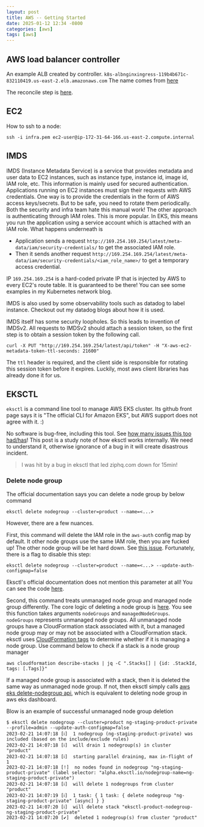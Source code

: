 ```yaml
---
layout: post
title: AWS -- Getting Started
date: 2025-01-12 12:34 -0800
categories: [aws]
tags: [aws]
---
```


## AWS load balancer controller

An example ALB created by controller.
`k8s-albnginxingress-119b4b671c-832110419.us-east-2.elb.amazonaws.com` The name
comes from
[here](https://github.com/kubernetes-sigs/aws-load-balancer-controller/blob/c94ffd3055892235c77a4024817367207bc6f94c/pkg/ingress/model_build_load_balancer.go#L108)

The reconcile step is
[here](https://github.com/kubernetes-sigs/aws-load-balancer-controller/blob/c94ffd3055892235c77a4024817367207bc6f94c/controllers/ingress/group_controller.go#L120).

## EC2

How to ssh to a node:

```
ssh -i infra.pem ec2-user@ip-172-31-64-166.us-east-2.compute.internal
```

## IMDS

IMDS (Instance Metadata Service) is a service that provides metadata and user
data to EC2 instances, such as instance type, instance id, image id, IAM role,
etc. This information is mainly used for secured authentication. Applications
running on EC2 instances must sign their requests with AWS credentials. One way
is to provide the credentials in the form of AWS access keys/secrets. But to be
safe, you need to rotate them periodically. Both the security and infra team
hate this manual work! The other approach is authenticating through IAM roles.
This is more popular. In EKS, this means you run the application using a
service account which is attached with an IAM role. What happens underneath is

- Application sends a request
  `http://169.254.169.254/latest/meta-data/iam/security-credentials/` to get
  the associated IAM role.
- Then it sends another request
  `http://169.254.169.254/latest/meta-data/iam/security-credentials/<iam_role_name>/`
  to get a temporary access credential.

IP `169.254.169.254` is a hard-coded private IP that is injected by AWS to
every EC2's route table. It is guaranteed to be there! You can see some
examples in my Kubernetes network blog.

IMDS is also used by some observability tools such as datadog to label
instance. Checkout out my datadog blogs about how it is used.

IMDS itself has some security loopholes. So this leads to invention of IMDSv2.
All requests to IMDSv2 should attach a session token, so the first step is to
obtain a session token by the following call.

```
curl -X PUT "http://169.254.169.254/latest/api/token" -H "X-aws-ec2-metadata-token-ttl-seconds: 21600"
```

The `ttl` header is required, and the client side is responsible for rotating
this session token before it expires. Luckily, most aws client libraries has
already done it for us.

## EKSCTL

`eksctl` is a command line tool to manage AWS EKS cluster. Its github front
page says it is "The official CLI for Amazon EKS", but AWS support does not
agree with it. :)

No software is bug-free, including this tool. See
[how many issues this too had/has](https://github.com/weaveworks/eksctl/issues)!
This post is a study note of how eksctl works internally. We need to understand
it, otherwise ignorance of a bug in it will create disastrous incident.

> I was hit by a bug in eksctl that led ziphq.com down for 15min!

### Delete node group

The official documentation says you can delete a node group by below command

```
eksctl delete nodegroup --cluster=product --name=<...>
```

However, there are a few nuances.

First, this command will delete the IAM role in the `aws-auth` config map by
default. It other node groups use the same IAM role, then you are fucked up!
The other node group will be let hard down. See
[this issue](https://github.com/weaveworks/eksctl/issues/5690). Fortunately,
there is a flag to disable this step:

```
eksctl delete nodegroup --cluster=product --name=<...> --update-auth-configmap=false
```

Eksctl's official documentation does not mention this parameter at all! You can
see the code
[here](https://github.com/weaveworks/eksctl/blob/5746832673792da6dba9ab892d9cda9ce6a0efad/pkg/ctl/delete/nodegroup.go#L160-L161).

Second, this command treats unmanaged node group and managed node group
differently. The core logic of deleting a node group is
[here](https://github.com/weaveworks/eksctl/blob/5746832673792da6dba9ab892d9cda9ce6a0efad/pkg/actions/nodegroup/delete.go#L14).
You see this function takes arguments `nodeGroups` and `managedNodeGroups`.
`nodeGroups` represents unmanaged node groups. All unmanaged node groups have a
CloudFormation stack associated with it, but a managed node group may or may
not be associated with a CloudFormation stack. eksctl uses
[CloudFormation tags](https://github.com/weaveworks/eksctl/blob/5746832673792da6dba9ab892d9cda9ce6a0efad/pkg/cfn/manager/nodegroup.go#L162)
to determine whether if it is managing a node group. Use command below to check
if a stack is a node group manager

```
aws cloudformation describe-stacks | jq -C ".Stacks[] | {id: .StackId, tags: [.Tags]}"
```

If a managed node group is associated with a stack, then it is deleted the same
way as unmanaged node group. If not, then eksctl simply calls
[aws eks delete-nodegroup api](https://github.com/weaveworks/eksctl/blob/5746832673792da6dba9ab892d9cda9ce6a0efad/pkg/cfn/manager/delete_tasks.go#L140),
which is equivalent to deleting node group in aws eks dashboard.

Blow is an example of successful unmanaged node group deletion

```
$ eksctl delete nodegroup --cluster=product ng-staging-product-private  --profile=admin --update-auth-configmap=false
2023-02-21 14:07:18 [ℹ]  1 nodegroup (ng-staging-product-private) was included (based on the include/exclude rules)
2023-02-21 14:07:18 [ℹ]  will drain 1 nodegroup(s) in cluster "product"
2023-02-21 14:07:18 [ℹ]  starting parallel draining, max in-flight of 1
2023-02-21 14:07:18 [!]  no nodes found in nodegroup "ng-staging-product-private" (label selector: "alpha.eksctl.io/nodegroup-name=ng-staging-product-private")
2023-02-21 14:07:18 [ℹ]  will delete 1 nodegroups from cluster "product"
2023-02-21 14:07:19 [ℹ]  1 task: { 1 task: { delete nodegroup "ng-staging-product-private" [async] } }
2023-02-21 14:07:20 [ℹ]  will delete stack "eksctl-product-nodegroup-ng-staging-product-private"
2023-02-21 14:07:20 [✔]  deleted 1 nodegroup(s) from cluster "product"
```
